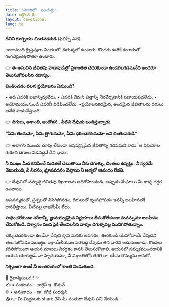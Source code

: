 ```yaml
---
title: "ఎడారిలో  సెలయేర్లు"
date: అక్టోబర్ 8
layout: devotional
lang: te
---
```


**దేనిని గూర్చియు చింతపడకుడి** (ఫిలిప్పీ 4:6).

చాలామంది క్రైస్తవులు చింతలలో, దిగుళ్ళలో ఉంటారు. కొందరు ఊరికే కంగారుతో గంగవెర్రులెత్తిపోతూ ఉంటారు. 

👉 **ఈ అనుదిన జీవితపు హడావుడిల్లో ప్రశాంతత చెదరకుండా ఉండగలగడమనేది అందరూ తెలుసుకోవలసిన రహస్యం.**

 **చింతించడం వలన ప్రయోజనం ఏముంది?**

▪ అది ఎవరికీ బలాన్నివ్వలేదు.
▪ ఎవరికీ దేవుని చిత్తాన్ని నెరవేర్చడానికి సహాయపడలేదు,
▪ అయోమయంనుండి ఎవరినీ విడిపించలేదు. 
▪ప్రయోజనకరమైన, అందమైన జీవితాలను దిగులు అనేది పాడుచేస్తుంది.

👉 **దిగులు, అశాంతి, ఆందోళన.. వీటిని దేవుడు ఖండిస్తున్నాడు.**

 **“ఏమి తిందుమో, ఏమి త్రాగుదుమో, ఏమి ధరించుకొందుమో అని చింతింపకుడి”** 

👉 అలాగని ముందు చూపు లేకుండా అస్తవ్యస్తమైన జీవితాన్ని గడపమని కాదు. ఆ విషయాల గురించి దిగులు పడవద్దనే దీని భావం. 

**నీ ముఖం మీద కనిపించే మడతలే చెబుతాయి నీకు దిగుళ్ళు, చింతలు ఉన్నట్టు. నీ స్వరమే చెబుతుంది, నీ నీరసం, మ్లానవదనం చెప్తాయి నీ ఆత్మలో ఆనందం లేదని.**

👉 దేవునిలో సమృద్ధి జీవితపు శిఖరాలను అధిరోహించండి. అప్పుడు మేఘాలు మీ కాళ్ళ దగ్గర ఉంటాయి.

అపనమ్మకంతో, ప్రశ్నలతో విసిగిపోవడం, దిగులుతో కృంగిపోపడం ఇవన్నీ బలహీనతకే దారితీస్తాయి. వీటివల్ల లాభమేమీ లేదు. 

**సాధించలేకుండా శరీరాన్నీ, జ్ఞానయుక్తమైన నిర్ణయాలు తీసుకోలేకుండా మనస్సునూ బలహీనం చేసుకోకండి. విశ్వాసం వలన పైకి తేలవలసిన వాళ్ళం దిగుళ్ళవల్ల మునిగిపోతున్నాం.**

చెక్కుచెదరకుండా ఉండేలా దేవుని కృప మనకు అవసరం. ఊరకుండి యెహోవాయే దేవుడని తెలుసుకోవడం ముఖ్యం. ఇశ్రాయేలీయుల పరిశుద్ధ దేవుడు తన వారిని ఆదుకుంటాడు. కొండలు కదిలిపోయినా ఆయన మాటలు నిరర్థకం కావని తెలుసుకోవాలి. ఆయనలో నమ్మకముంచడానికి ఆయన యోగ్యుడే. నా హృదయమా, నీ విశ్రాంతిలోకి తిరిగి రా, యేసు రొమ్మును ఆనుకో.

**నిశ్చలంగా ఉంటే నీ అంతరంగంలో శాంతి నిండుతుంది.**

<div class="blessing">🙏 <span class="bless-text">దైవాశ్శీసులు!!!</span> ✨</div>

<div class="credit">✍️ <span class="credit-text">▪ సంకలనం - చార్లెస్ ఇ. కౌమన్</span></div>
<div class="credit">🌐 <span class="credit-text">▪ అనువాదం - డా. జోబ్ సుదర్శన్</span></div>


<div class="share">📤 👉 <span class="share-text">మీ మిత్రులకు share చేసి మీ వంతుగా దేవుని పని చేయండి.</span></div>

